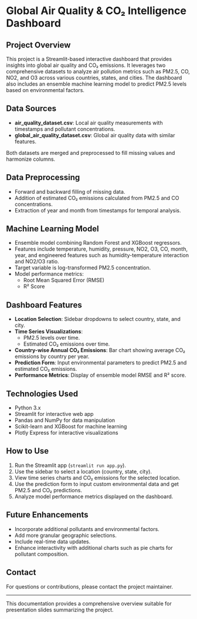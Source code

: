 # Global Air Quality & CO₂ Intelligence Dashboard

## Project Overview
This project is a Streamlit-based interactive dashboard that provides insights into global air quality and CO₂ emissions. It leverages two comprehensive datasets to analyze air pollution metrics such as PM2.5, CO, NO2, and O3 across various countries, states, and cities. The dashboard also includes an ensemble machine learning model to predict PM2.5 levels based on environmental factors.

## Data Sources
- **air_quality_dataset.csv**: Local air quality measurements with timestamps and pollutant concentrations.
- **global_air_quality_dataset.csv**: Global air quality data with similar features.
  
Both datasets are merged and preprocessed to fill missing values and harmonize columns.

## Data Preprocessing
- Forward and backward filling of missing data.
- Addition of estimated CO₂ emissions calculated from PM2.5 and CO concentrations.
- Extraction of year and month from timestamps for temporal analysis.

## Machine Learning Model
- Ensemble model combining Random Forest and XGBoost regressors.
- Features include temperature, humidity, pressure, NO2, O3, CO, month, year, and engineered features such as humidity-temperature interaction and NO2/O3 ratio.
- Target variable is log-transformed PM2.5 concentration.
- Model performance metrics:
  - Root Mean Squared Error (RMSE)
  - R² Score

## Dashboard Features
- **Location Selection**: Sidebar dropdowns to select country, state, and city.
- **Time Series Visualizations**:
  - PM2.5 levels over time.
  - Estimated CO₂ emissions over time.
- **Country-wise Annual CO₂ Emissions**: Bar chart showing average CO₂ emissions by country per year.
- **Prediction Form**: Input environmental parameters to predict PM2.5 and estimated CO₂ emissions.
- **Performance Metrics**: Display of ensemble model RMSE and R² score.

## Technologies Used
- Python 3.x
- Streamlit for interactive web app
- Pandas and NumPy for data manipulation
- Scikit-learn and XGBoost for machine learning
- Plotly Express for interactive visualizations

## How to Use
1. Run the Streamlit app (`streamlit run app.py`).
2. Use the sidebar to select a location (country, state, city).
3. View time series charts and CO₂ emissions for the selected location.
4. Use the prediction form to input custom environmental data and get PM2.5 and CO₂ predictions.
5. Analyze model performance metrics displayed on the dashboard.

## Future Enhancements
- Incorporate additional pollutants and environmental factors.
- Add more granular geographic selections.
- Include real-time data updates.
- Enhance interactivity with additional charts such as pie charts for pollutant composition.

## Contact
For questions or contributions, please contact the project maintainer.

---
This documentation provides a comprehensive overview suitable for presentation slides summarizing the project.
